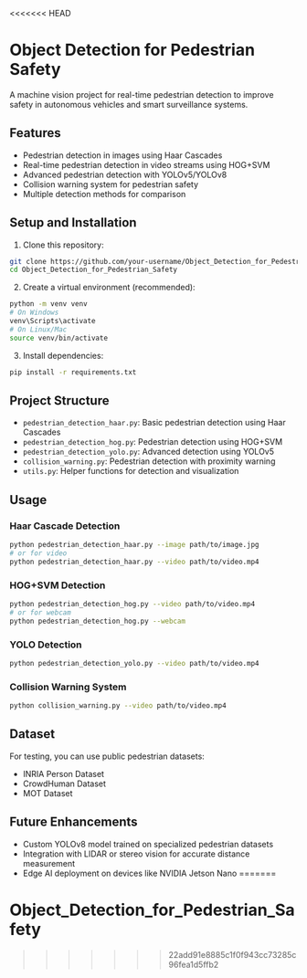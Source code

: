 <<<<<<< HEAD
# Object Detection for Pedestrian Safety

A machine vision project for real-time pedestrian detection to improve safety in autonomous vehicles and smart surveillance systems.

## Features

- Pedestrian detection in images using Haar Cascades
- Real-time pedestrian detection in video streams using HOG+SVM
- Advanced pedestrian detection with YOLOv5/YOLOv8
- Collision warning system for pedestrian safety
- Multiple detection methods for comparison

## Setup and Installation

1. Clone this repository:
```bash
git clone https://github.com/your-username/Object_Detection_for_Pedestrian_Safety.git
cd Object_Detection_for_Pedestrian_Safety
```

2. Create a virtual environment (recommended):
```bash
python -m venv venv
# On Windows
venv\Scripts\activate
# On Linux/Mac
source venv/bin/activate
```

3. Install dependencies:
```bash
pip install -r requirements.txt
```

## Project Structure

- `pedestrian_detection_haar.py`: Basic pedestrian detection using Haar Cascades
- `pedestrian_detection_hog.py`: Pedestrian detection using HOG+SVM
- `pedestrian_detection_yolo.py`: Advanced detection using YOLOv5
- `collision_warning.py`: Pedestrian detection with proximity warning
- `utils.py`: Helper functions for detection and visualization

## Usage

### Haar Cascade Detection
```bash
python pedestrian_detection_haar.py --image path/to/image.jpg
# or for video
python pedestrian_detection_haar.py --video path/to/video.mp4
```

### HOG+SVM Detection
```bash
python pedestrian_detection_hog.py --video path/to/video.mp4
# or for webcam
python pedestrian_detection_hog.py --webcam
```

### YOLO Detection
```bash
python pedestrian_detection_yolo.py --video path/to/video.mp4
```

### Collision Warning System
```bash
python collision_warning.py --video path/to/video.mp4
```

## Dataset

For testing, you can use public pedestrian datasets:
- INRIA Person Dataset
- CrowdHuman Dataset
- MOT Dataset

## Future Enhancements

- Custom YOLOv8 model trained on specialized pedestrian datasets
- Integration with LIDAR or stereo vision for accurate distance measurement
- Edge AI deployment on devices like NVIDIA Jetson Nano 
=======
# Object_Detection_for_Pedestrian_Safety
>>>>>>> 22add91e8885c1f0f943cc73285c96fea1d5ffb2
